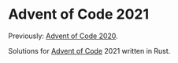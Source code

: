 # Advent of Code 2021

Previously: [Advent of Code 2020](https://github.com/9999years/adventofcode2020).

Solutions for [Advent of Code](https://adventofcode.com/) 2021 written in Rust.
